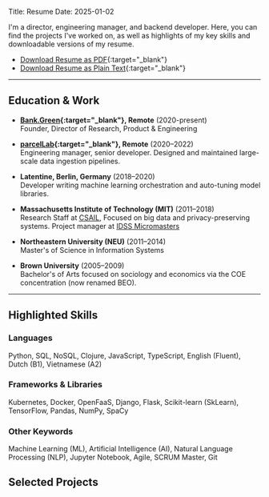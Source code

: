Title: Resume
Date: 2025-01-02

I'm a director, engineering manager, and backend developer. Here, you can find the projects I've worked on, as well as highlights of my key skills and downloadable versions of my resume.

- <i class="fas fa-file-pdf"></i> [Download Resume as PDF](../images/AlbertCarterResume.pdf){:target="_blank"}
- <i class="fas fa-file-alt"></i> [Download Resume as Plain Text](../images/AlbertCarterResume.txt){:target="_blank"}


---

## Education & Work

- **[Bank.Green](https://bank.green){:target="_blank"}, Remote** (2020-present)<br />
  Founder, Director of Research, Product & Engineering

- **[parcelLab](parcelLab.com){:target="_blank"}, Remote** (2020–2022)<br />
  Engineering manager, senior developer. Designed and maintained large-scale data ingestion pipelines.

- **Latentine, Berlin, Germany** (2018–2020)<br />
  Developer writing machine learning orchestration and auto-tuning model libraries.

- **Massachusetts Institute of Technology (MIT)** (2011–2018)<br />
  Research Staff at [CSAIL](csail.mit.edu), Focused on big data and privacy-preserving systems. Project manager at [IDSS Micromasters](https://idss.mit.edu/)

- **Northeastern University (NEU)** (2011–2014)<br />
  Master's of Science in Information Systems

- **Brown University** (2005–2009)<br /> 
  Bachelor's of Arts focused on sociology and economics via the COE concentration (now renamed BEO).


---


## Highlighted Skills

### Languages
Python, SQL, NoSQL, Clojure, JavaScript, TypeScript, English (Fluent), Dutch (B1), Vietnamese (A2)

### Frameworks & Libraries
Kubernetes, Docker, OpenFaaS, Django, Flask, Scikit-learn (SkLearn), TensorFlow, Pandas, NumPy, SpaCy

### Other Keywords
Machine Learning (ML), Artificial Intelligence (AI), Natural Language Processing (NLP), Jupyter Notebook, Agile, SCRUM Master, Git

## Selected Projects